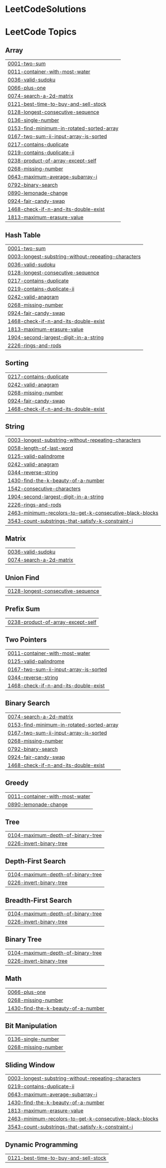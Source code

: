 # LeetCodeSolutions
<!---LeetCode Topics Start-->
# LeetCode Topics
## Array
|  |
| ------- |
| [0001-two-sum](https://github.com/gurshansid/LeetCodeSolutions/tree/master/0001-two-sum) |
| [0011-container-with-most-water](https://github.com/gurshansid/LeetCodeSolutions/tree/master/0011-container-with-most-water) |
| [0036-valid-sudoku](https://github.com/gurshansid/LeetCodeSolutions/tree/master/0036-valid-sudoku) |
| [0066-plus-one](https://github.com/gurshansid/LeetCodeSolutions/tree/master/0066-plus-one) |
| [0074-search-a-2d-matrix](https://github.com/gurshansid/LeetCodeSolutions/tree/master/0074-search-a-2d-matrix) |
| [0121-best-time-to-buy-and-sell-stock](https://github.com/gurshansid/LeetCodeSolutions/tree/master/0121-best-time-to-buy-and-sell-stock) |
| [0128-longest-consecutive-sequence](https://github.com/gurshansid/LeetCodeSolutions/tree/master/0128-longest-consecutive-sequence) |
| [0136-single-number](https://github.com/gurshansid/LeetCodeSolutions/tree/master/0136-single-number) |
| [0153-find-minimum-in-rotated-sorted-array](https://github.com/gurshansid/LeetCodeSolutions/tree/master/0153-find-minimum-in-rotated-sorted-array) |
| [0167-two-sum-ii-input-array-is-sorted](https://github.com/gurshansid/LeetCodeSolutions/tree/master/0167-two-sum-ii-input-array-is-sorted) |
| [0217-contains-duplicate](https://github.com/gurshansid/LeetCodeSolutions/tree/master/0217-contains-duplicate) |
| [0219-contains-duplicate-ii](https://github.com/gurshansid/LeetCodeSolutions/tree/master/0219-contains-duplicate-ii) |
| [0238-product-of-array-except-self](https://github.com/gurshansid/LeetCodeSolutions/tree/master/0238-product-of-array-except-self) |
| [0268-missing-number](https://github.com/gurshansid/LeetCodeSolutions/tree/master/0268-missing-number) |
| [0643-maximum-average-subarray-i](https://github.com/gurshansid/LeetCodeSolutions/tree/master/0643-maximum-average-subarray-i) |
| [0792-binary-search](https://github.com/gurshansid/LeetCodeSolutions/tree/master/0792-binary-search) |
| [0890-lemonade-change](https://github.com/gurshansid/LeetCodeSolutions/tree/master/0890-lemonade-change) |
| [0924-fair-candy-swap](https://github.com/gurshansid/LeetCodeSolutions/tree/master/0924-fair-candy-swap) |
| [1468-check-if-n-and-its-double-exist](https://github.com/gurshansid/LeetCodeSolutions/tree/master/1468-check-if-n-and-its-double-exist) |
| [1813-maximum-erasure-value](https://github.com/gurshansid/LeetCodeSolutions/tree/master/1813-maximum-erasure-value) |
## Hash Table
|  |
| ------- |
| [0001-two-sum](https://github.com/gurshansid/LeetCodeSolutions/tree/master/0001-two-sum) |
| [0003-longest-substring-without-repeating-characters](https://github.com/gurshansid/LeetCodeSolutions/tree/master/0003-longest-substring-without-repeating-characters) |
| [0036-valid-sudoku](https://github.com/gurshansid/LeetCodeSolutions/tree/master/0036-valid-sudoku) |
| [0128-longest-consecutive-sequence](https://github.com/gurshansid/LeetCodeSolutions/tree/master/0128-longest-consecutive-sequence) |
| [0217-contains-duplicate](https://github.com/gurshansid/LeetCodeSolutions/tree/master/0217-contains-duplicate) |
| [0219-contains-duplicate-ii](https://github.com/gurshansid/LeetCodeSolutions/tree/master/0219-contains-duplicate-ii) |
| [0242-valid-anagram](https://github.com/gurshansid/LeetCodeSolutions/tree/master/0242-valid-anagram) |
| [0268-missing-number](https://github.com/gurshansid/LeetCodeSolutions/tree/master/0268-missing-number) |
| [0924-fair-candy-swap](https://github.com/gurshansid/LeetCodeSolutions/tree/master/0924-fair-candy-swap) |
| [1468-check-if-n-and-its-double-exist](https://github.com/gurshansid/LeetCodeSolutions/tree/master/1468-check-if-n-and-its-double-exist) |
| [1813-maximum-erasure-value](https://github.com/gurshansid/LeetCodeSolutions/tree/master/1813-maximum-erasure-value) |
| [1904-second-largest-digit-in-a-string](https://github.com/gurshansid/LeetCodeSolutions/tree/master/1904-second-largest-digit-in-a-string) |
| [2226-rings-and-rods](https://github.com/gurshansid/LeetCodeSolutions/tree/master/2226-rings-and-rods) |
## Sorting
|  |
| ------- |
| [0217-contains-duplicate](https://github.com/gurshansid/LeetCodeSolutions/tree/master/0217-contains-duplicate) |
| [0242-valid-anagram](https://github.com/gurshansid/LeetCodeSolutions/tree/master/0242-valid-anagram) |
| [0268-missing-number](https://github.com/gurshansid/LeetCodeSolutions/tree/master/0268-missing-number) |
| [0924-fair-candy-swap](https://github.com/gurshansid/LeetCodeSolutions/tree/master/0924-fair-candy-swap) |
| [1468-check-if-n-and-its-double-exist](https://github.com/gurshansid/LeetCodeSolutions/tree/master/1468-check-if-n-and-its-double-exist) |
## String
|  |
| ------- |
| [0003-longest-substring-without-repeating-characters](https://github.com/gurshansid/LeetCodeSolutions/tree/master/0003-longest-substring-without-repeating-characters) |
| [0058-length-of-last-word](https://github.com/gurshansid/LeetCodeSolutions/tree/master/0058-length-of-last-word) |
| [0125-valid-palindrome](https://github.com/gurshansid/LeetCodeSolutions/tree/master/0125-valid-palindrome) |
| [0242-valid-anagram](https://github.com/gurshansid/LeetCodeSolutions/tree/master/0242-valid-anagram) |
| [0344-reverse-string](https://github.com/gurshansid/LeetCodeSolutions/tree/master/0344-reverse-string) |
| [1430-find-the-k-beauty-of-a-number](https://github.com/gurshansid/LeetCodeSolutions/tree/master/1430-find-the-k-beauty-of-a-number) |
| [1542-consecutive-characters](https://github.com/gurshansid/LeetCodeSolutions/tree/master/1542-consecutive-characters) |
| [1904-second-largest-digit-in-a-string](https://github.com/gurshansid/LeetCodeSolutions/tree/master/1904-second-largest-digit-in-a-string) |
| [2226-rings-and-rods](https://github.com/gurshansid/LeetCodeSolutions/tree/master/2226-rings-and-rods) |
| [2463-minimum-recolors-to-get-k-consecutive-black-blocks](https://github.com/gurshansid/LeetCodeSolutions/tree/master/2463-minimum-recolors-to-get-k-consecutive-black-blocks) |
| [3543-count-substrings-that-satisfy-k-constraint-i](https://github.com/gurshansid/LeetCodeSolutions/tree/master/3543-count-substrings-that-satisfy-k-constraint-i) |
## Matrix
|  |
| ------- |
| [0036-valid-sudoku](https://github.com/gurshansid/LeetCodeSolutions/tree/master/0036-valid-sudoku) |
| [0074-search-a-2d-matrix](https://github.com/gurshansid/LeetCodeSolutions/tree/master/0074-search-a-2d-matrix) |
## Union Find
|  |
| ------- |
| [0128-longest-consecutive-sequence](https://github.com/gurshansid/LeetCodeSolutions/tree/master/0128-longest-consecutive-sequence) |
## Prefix Sum
|  |
| ------- |
| [0238-product-of-array-except-self](https://github.com/gurshansid/LeetCodeSolutions/tree/master/0238-product-of-array-except-self) |
## Two Pointers
|  |
| ------- |
| [0011-container-with-most-water](https://github.com/gurshansid/LeetCodeSolutions/tree/master/0011-container-with-most-water) |
| [0125-valid-palindrome](https://github.com/gurshansid/LeetCodeSolutions/tree/master/0125-valid-palindrome) |
| [0167-two-sum-ii-input-array-is-sorted](https://github.com/gurshansid/LeetCodeSolutions/tree/master/0167-two-sum-ii-input-array-is-sorted) |
| [0344-reverse-string](https://github.com/gurshansid/LeetCodeSolutions/tree/master/0344-reverse-string) |
| [1468-check-if-n-and-its-double-exist](https://github.com/gurshansid/LeetCodeSolutions/tree/master/1468-check-if-n-and-its-double-exist) |
## Binary Search
|  |
| ------- |
| [0074-search-a-2d-matrix](https://github.com/gurshansid/LeetCodeSolutions/tree/master/0074-search-a-2d-matrix) |
| [0153-find-minimum-in-rotated-sorted-array](https://github.com/gurshansid/LeetCodeSolutions/tree/master/0153-find-minimum-in-rotated-sorted-array) |
| [0167-two-sum-ii-input-array-is-sorted](https://github.com/gurshansid/LeetCodeSolutions/tree/master/0167-two-sum-ii-input-array-is-sorted) |
| [0268-missing-number](https://github.com/gurshansid/LeetCodeSolutions/tree/master/0268-missing-number) |
| [0792-binary-search](https://github.com/gurshansid/LeetCodeSolutions/tree/master/0792-binary-search) |
| [0924-fair-candy-swap](https://github.com/gurshansid/LeetCodeSolutions/tree/master/0924-fair-candy-swap) |
| [1468-check-if-n-and-its-double-exist](https://github.com/gurshansid/LeetCodeSolutions/tree/master/1468-check-if-n-and-its-double-exist) |
## Greedy
|  |
| ------- |
| [0011-container-with-most-water](https://github.com/gurshansid/LeetCodeSolutions/tree/master/0011-container-with-most-water) |
| [0890-lemonade-change](https://github.com/gurshansid/LeetCodeSolutions/tree/master/0890-lemonade-change) |
## Tree
|  |
| ------- |
| [0104-maximum-depth-of-binary-tree](https://github.com/gurshansid/LeetCodeSolutions/tree/master/0104-maximum-depth-of-binary-tree) |
| [0226-invert-binary-tree](https://github.com/gurshansid/LeetCodeSolutions/tree/master/0226-invert-binary-tree) |
## Depth-First Search
|  |
| ------- |
| [0104-maximum-depth-of-binary-tree](https://github.com/gurshansid/LeetCodeSolutions/tree/master/0104-maximum-depth-of-binary-tree) |
| [0226-invert-binary-tree](https://github.com/gurshansid/LeetCodeSolutions/tree/master/0226-invert-binary-tree) |
## Breadth-First Search
|  |
| ------- |
| [0104-maximum-depth-of-binary-tree](https://github.com/gurshansid/LeetCodeSolutions/tree/master/0104-maximum-depth-of-binary-tree) |
| [0226-invert-binary-tree](https://github.com/gurshansid/LeetCodeSolutions/tree/master/0226-invert-binary-tree) |
## Binary Tree
|  |
| ------- |
| [0104-maximum-depth-of-binary-tree](https://github.com/gurshansid/LeetCodeSolutions/tree/master/0104-maximum-depth-of-binary-tree) |
| [0226-invert-binary-tree](https://github.com/gurshansid/LeetCodeSolutions/tree/master/0226-invert-binary-tree) |
## Math
|  |
| ------- |
| [0066-plus-one](https://github.com/gurshansid/LeetCodeSolutions/tree/master/0066-plus-one) |
| [0268-missing-number](https://github.com/gurshansid/LeetCodeSolutions/tree/master/0268-missing-number) |
| [1430-find-the-k-beauty-of-a-number](https://github.com/gurshansid/LeetCodeSolutions/tree/master/1430-find-the-k-beauty-of-a-number) |
## Bit Manipulation
|  |
| ------- |
| [0136-single-number](https://github.com/gurshansid/LeetCodeSolutions/tree/master/0136-single-number) |
| [0268-missing-number](https://github.com/gurshansid/LeetCodeSolutions/tree/master/0268-missing-number) |
## Sliding Window
|  |
| ------- |
| [0003-longest-substring-without-repeating-characters](https://github.com/gurshansid/LeetCodeSolutions/tree/master/0003-longest-substring-without-repeating-characters) |
| [0219-contains-duplicate-ii](https://github.com/gurshansid/LeetCodeSolutions/tree/master/0219-contains-duplicate-ii) |
| [0643-maximum-average-subarray-i](https://github.com/gurshansid/LeetCodeSolutions/tree/master/0643-maximum-average-subarray-i) |
| [1430-find-the-k-beauty-of-a-number](https://github.com/gurshansid/LeetCodeSolutions/tree/master/1430-find-the-k-beauty-of-a-number) |
| [1813-maximum-erasure-value](https://github.com/gurshansid/LeetCodeSolutions/tree/master/1813-maximum-erasure-value) |
| [2463-minimum-recolors-to-get-k-consecutive-black-blocks](https://github.com/gurshansid/LeetCodeSolutions/tree/master/2463-minimum-recolors-to-get-k-consecutive-black-blocks) |
| [3543-count-substrings-that-satisfy-k-constraint-i](https://github.com/gurshansid/LeetCodeSolutions/tree/master/3543-count-substrings-that-satisfy-k-constraint-i) |
## Dynamic Programming
|  |
| ------- |
| [0121-best-time-to-buy-and-sell-stock](https://github.com/gurshansid/LeetCodeSolutions/tree/master/0121-best-time-to-buy-and-sell-stock) |
<!---LeetCode Topics End-->